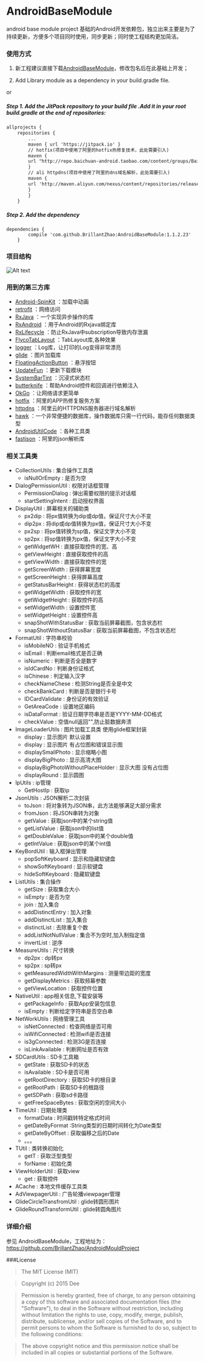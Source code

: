 # AndroidBaseModule
android base module project
基础的Android开发依赖包，独立出来主要是为了持续更新，方便多个项目同时使用，同步更新；同时使工程结构更加简洁。

### 使用方式

1) 新工程建议直接下载[AndroidBaseModule](https://github.com/BrillantZhao/AndroidMouldProject)，修改包名后在此基础上开发；
    
2) Add Library module as a dependency in your build.gradle file.

or

##### Step 1. Add the JitPack repository to your build file .Add it in your root build.gradle at the end of repositories:
```xml
allprojects {
    repositories {
		...
		maven { url 'https://jitpack.io' }
		// hotfix(项目中使用了阿里的hotfix热修复技术，此处需要引入)
        maven {
        url "http://repo.baichuan-android.taobao.com/content/groups/BaichuanRepositories"
        }
        // ali httpdns(项目中使用了阿里的dns域名解析，此处需要引入)
        maven {
        url 'http://maven.aliyun.com/nexus/content/repositories/releases/'
        }			
	    }
	}
```
##### Step 2. Add the dependency

    dependencies {
	        compile 'com.github.BrillantZhao:AndroidBaseModule:1.1.2.23'
	    }
	
### 项目结构
![Alt text](https://github.com/yuanzaiyuanfang/AndroidBaseModule/raw/master/images/xiangmujiegou.png)

### 用到的第三方库
- [Android-SpinKit](https://github.com/ybq/Android-SpinKit)
：加载中动画
- [retrofit](https://github.com/square/retrofit)
：网络访问
- [RxJava](https://github.com/ReactiveX/RxJava)
：一个实现异步操作的库
- [RxAndroid](https://github.com/ReactiveX/RxAndroid)
：用于Android的Rxjava绑定库
- [RxLifecycle](https://github.com/trello/RxLifecycle)
：防止RxJava中subscription导致内存泄漏
- [FlycoTabLayout](https://github.com/H07000223/FlycoTabLayout)
：TabLayout库,各种效果
- [logger](https://github.com/orhanobut/logger)
：Log库，让打印的Log变得非常漂亮
- [glide](https://github.com/bumptech/glide)
：图片加载库
- [FloatingActionButton](https://github.com/Clans/FloatingActionButton)
：悬浮按钮
- [UpdateFun](https://github.com/hugeterry/UpdateDemo)
：更新下载模块
- [SystemBarTint](https://github.com/jgilfelt/SystemBarTint)
：沉浸式状态栏
- [butterknife](https://github.com/JakeWharton/butterknife)
：帮助Android控件和回调进行依赖注入
- [OkGo](https://github.com/jeasonlzy/okhttp-OkGo)
：让网络请求更简单
- [hotfix](http://baichuan.taobao.com/product/hotfix.htm)
：阿里的APP热修复服务方案
- [httpdns](https://github.com/aliyun/alicloud-android-demo)
：阿里云的HTTPDNS服务器进行域名解析
- [hawk](https://github.com/orhanobut/hawk)
：一个非常便捷的数据库，操作数据库只需一行代码，能存任何数据类型 
- [AndroidUtilCode](https://github.com/Blankj/AndroidUtilCode)
：各种工具类
- [fastjson](https://github.com/alibaba/fastjson)
：阿里的json解析库

### 相关工具类
 
 - CollectionUtils : 集合操作工具类
   - isNullOrEmpty : 是否为空
 - DialogPermissionUtil : 权限对话框管理
   - PermissionDialog : 弹出需要权限的提示对话框
   - startSettingIntent : 启动授权界面
 - DisplayUtil : 屏幕相关的辅助类
   - px2dip : 将px值转换为dip或dp值，保证尺寸大小不变
   - dip2px : 将dip或dp值转换为px值，保证尺寸大小不变
   - px2sp : 将px值转换为sp值，保证文字大小不变
   - sp2px : 将sp值转换为px值，保证文字大小不变
   - getWidgetWH : 直接获取控件的宽、高
   - getViewHeight : 直接获取控件的高
   - getViewWidth : 直接获取控件的宽
   - getScreenWidth : 获得屏幕宽度
   - getScreenHeight : 获得屏幕高度
   - getStatusBarHeight : 获得状态栏的高度
   - getWidgetWidth : 获取控件的宽
   - getWidgetHeight : 获取控件的高
   - setWidgetWidth : 设置控件宽  
   - setWidgetHeight : 设置控件高  
   - snapShotWithStatusBar : 获取当前屏幕截图，包含状态栏 
   - snapShotWithoutStatusBar : 获取当前屏幕截图，不包含状态栏  
 - FormatUtil : 字符串校验
   - isMobileNO :  验证手机格式
   - isEmail :  判断email格式是否正确
   - isNumeric :  判断是否全是数字
   - isIdCardNo :  判断身份证格式
   - isChinese :  判定输入汉字
   - checkNameChese :  检测String是否全是中文
   - checkBankCard :  判断是否是银行卡号
   - IDCardValidate : 身份证的有效验证
   - GetAreaCode : 设置地区编码
   - isDataFormat : 验证日期字符串是否是YYYY-MM-DD格式
   - checkValue : 空值null返回"",防止脏数据奔溃
 - ImageLoaderUtils : 图片加载工具类 使用glide框架封装
   - display : 显示图片 默认设置
   - display : 显示图片 有占位图和错误显示图
   - displaySmallPhoto : 显示缩略小图
   - displayBigPhoto : 显示高清大图
   - displayBigPhotoWithoutPlaceHolder : 显示大图 没有占位图
   - displayRound : 显示圆图
 - IpUtils : ip管理
   - GetHostIp : 获取ip
 - JsonUtils : JSON解析二次封装
   - toJson : 将对象转为JSON串，此方法能够满足大部分需求
   - fromJson : 将JSON串转为对象
   - getValue : 获取json中的某个string值
   - getListValue : 获取json中的list值
   - getDoubleValue : 获取json中的某个double值
   - getIntValue : 获取json中的某个int值
 - KeyBordUtil : 输入框弹出管理
   - popSoftKeyboard : 显示和隐藏软键盘
   - showSoftKeyboard : 显示软键盘
   - hideSoftKeyboard : 隐藏软键盘
 - ListUtils : 集合操作
   - getSize : 获取集合大小
   - isEmpty : 是否为空
   - join : 加入集合
   - addDistinctEntry : 加入对象
   - addDistinctList : 加入集合
   - distinctList : 去除重复个数
   - addListNotNullValue : 集合不为空时,加入制指定值
   - invertList : 逆序
 - MeasureUtils : 尺寸转换
   - dp2px : dp转px
   - sp2px : sp转px
   - getMeasuredWidthWithMargins : 测量带边距的宽度
   - getDisplayMetrics : 获取频幕参数
   - getViewLocation : 获取控件位置
 - NativeUtil : app相关信息,下载安装等
   - getPackageInfo : 获取App安装包信息 
   - isEmpty : 判断给定字符串是否空白串
 - NetWorkUtils : 网络管理工具
   - isNetConnected : 检查网络是否可用
   - isWifiConnected : 检测wifi是否连接
   - is3gConnected : 检测3G是否连接
   - isLinkAvailable : 判断网址是否有效
 - SDCardUtils : SD卡工具箱
   - getState : 获取SD卡的状态
   - isAvailable : SD卡是否可用
   - getRootDirectory : 获取SD卡的根目录
   - getRootPath : 获取SD卡的根路径
   - getSDPath : 获取sd卡路径
   - getFreeSpaceBytes : 获取空闲的空间大小
 - TimeUtil : 日期处理类
   - formatData : 时间戳转特定格式时间
   - getDateByFormat :String类型的日期时间转化为Date类型
   - getDateByOffset : 获取偏移之后的Date
   - 。。。
 - TUtil : 类转换初始化
   - getT : 获取泛型类型
   - forName : 初始化类
 - ViewHolderUtil : 获取view
   - get : 获取控件
 - ACache : 本地文件缓存工具类
 - AdViewpagerUtil : 广告轮播viewpager管理
 - GlideCircleTransfromUtil : glide转圆形图片
 - GlideRoundTransformUtil : glide转圆角图片
	       
### 详细介绍

参见 AndroidBaseModule，工程地址为：https://github.com/BrillantZhao/AndroidMouldProject


###License
>The MIT License (MIT)

>Copyright (c) 2015 Dee

>Permission is hereby granted, free of charge, to any person obtaining a copy
of this software and associated documentation files (the "Software"), to deal
in the Software without restriction, including without limitation the rights
to use, copy, modify, merge, publish, distribute, sublicense, and/or sell
copies of the Software, and to permit persons to whom the Software is
furnished to do so, subject to the following conditions:

>The above copyright notice and this permission notice shall be included in all
copies or substantial portions of the Software.